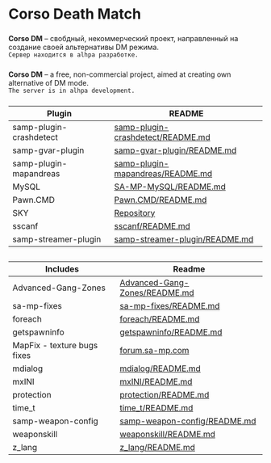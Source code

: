 # Corso Death Match
###
**Corso DM** – свобдный, некоммерческий проект, направленный на создание своей альтернативы DM режима.  
``Сервер находится в alhpa разработке.``

###
**Corso DM** – a free, non-commercial project, aimed at creating own alternative of DM mode.  
``The server is in alhpa development.``

###
| Plugin | README |
| ------ | ------ |
| samp-plugin-crashdetect |[samp-plugin-crashdetect/README.md](https://github.com/Zeex/samp-plugin-crashdetect/blob/master/README.md) |
| samp-gvar-plugin | [samp-gvar-plugin/README.md](https://github.com/samp-incognito/samp-gvar-plugin/blob/master/README.md) |
| samp-plugin-mapandreas | [samp-plugin-mapandreas/README.md](https://github.com/philip1337/samp-plugin-mapandreas/blob/master/README.md) |
| MySQL | [SA-MP-MySQL/README.md](https://github.com/pBlueG/SA-MP-MySQL/blob/master/README.md) |
| Pawn.CMD | [Pawn.CMD/README.md](https://github.com/urShadow/Pawn.CMD/blob/master/README.md) |
| SKY | [Repository](https://github.com/oscar-broman/SKY) |
| sscanf | [sscanf/README.md](https://github.com/maddinat0r/sscanf/blob/master/README.md) |
| samp-streamer-plugin | [samp-streamer-plugin/README.md](https://github.com/samp-incognito/samp-streamer-plugin/blob/master/README.md) |

##
| Includes | Readme |
| ------ | ------ |
| Advanced-Gang-Zones | [Advanced-Gang-Zones/README.md](https://github.com/beijind/Advanced-Gang-Zones/blob/master/README.md) |
| sa-mp-fixes | [sa-mp-fixes/README.md](https://github.com/Open-GTO/sa-mp-fixes/blob/master/README.md) |
| foreach | [foreach/README.md](https://github.com/Open-GTO/foreach/blob/master/README.md) |
| getspawninfo | [getspawninfo/README.md](https://github.com/Open-GTO/getspawninfo/blob/master/README.md) |
| MapFix - texture bugs fixes | [forum.sa-mp.com](https://forum.sa-mp.com/showthread.php?t=591476) |
| mdialog| [mdialog/README.md](https://github.com/Open-GTO/mdialog/blob/master/README.md) |
| mxINI | [mxINI/README.md](https://github.com/Open-GTO/mxINI/blob/master/README.md) |
| protection | [protection/README.md](https://github.com/Open-GTO/protection/blob/master/README.md) |
| time_t | [time_t/README.md](https://github.com/Open-GTO/time_t/blob/master/README.md) |
| samp-weapon-config | [samp-weapon-config/README.md](https://github.com/oscar-broman/samp-weapon-config/blob/master/README.md) |
| weaponskill | [weaponskill/README.md](https://github.com/Open-GTO/weaponskill/blob/master/README.md) |
| z_lang | [z_lang/README.md](https://github.com/Open-GTO/zlang) |